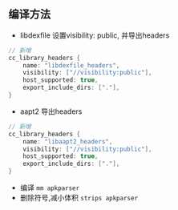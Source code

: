 ## 编译方法

- libdexfile 设置visibility: public, 并导出headers

```c
// 新增
cc_library_headers {
    name: "libdexfile_headers",
    visibility: ["//visibility:public"],
    host_supported: true,
    export_include_dirs: ["."],
}
```

- aapt2 导出headers

```c
// 新增
cc_library_headers {
    name: "libaapt2_headers",
    visibility: ["//visibility:public"],
    host_supported: true,
    export_include_dirs: ["."],
}
```

- 编译 `mm apkparser`
- 删除符号,减小体积 `strips apkparser`
